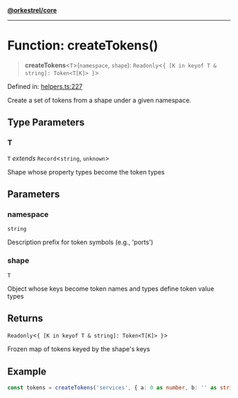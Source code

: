 [**@orkestrel/core**](../index.md)

***

# Function: createTokens()

> **createTokens**\<`T`\>(`namespace`, `shape`): `Readonly`\<`{ [K in keyof T & string]: Token<T[K]> }`\>

Defined in: [helpers.ts:227](https://github.com/orkestrel/core/blob/076093e61b67cd3d4198b173439f047ddbc97abc/src/helpers.ts#L227)

Create a set of tokens from a shape under a given namespace.

## Type Parameters

### T

`T` *extends* `Record`\<`string`, `unknown`\>

Shape whose property types become the token types

## Parameters

### namespace

`string`

Description prefix for token symbols (e.g., 'ports')

### shape

`T`

Object whose keys become token names and types define token value types

## Returns

`Readonly`\<`{ [K in keyof T & string]: Token<T[K]> }`\>

Frozen map of tokens keyed by the shape's keys

## Example

```ts
const tokens = createTokens('services', { a: 0 as number, b: '' as string })
```
